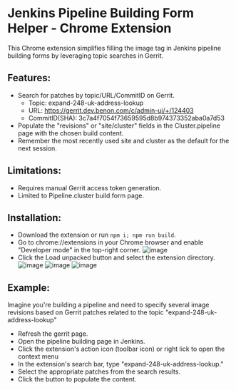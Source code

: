 # Jenkins Pipeline Building Form Helper - Chrome Extension

This Chrome extension simplifies filling the image tag in Jenkins pipeline building forms by leveraging topic searches in Gerrit.

## Features:

- Search for patches by topic/URL/CommitID on Gerrit.
  - Topic: expand-248-uk-address-lookup
  - URL: https://gerrit.dev.benon.com/c/admin-ui/+/124403
  - CommitID(SHA): 3c7a4f7054f73659595d8b974373352aba0a7d53
- Populate the "revisions" or "site/cluster" fields in the Cluster.pipeline page with the chosen build content.
- Remember the most recently used site and cluster as the default for the next session.

## Limitations:

- Requires manual Gerrit access token generation.
- Limited to Pipeline.cluster build form page.

## Installation:

- Download the extension or run `npm i; npm run build`.
- Go to chrome://extensions in your Chrome browser and enable "Developer mode" in the top-right corner.
![image](https://github.com/natezhengbne/staging-building-helper/assets/34373238/75136843-aa55-4459-a5a4-5ac647b7c028)
- Click the Load unpacked button and select the extension directory.
![image](https://github.com/natezhengbne/staging-building-helper/assets/34373238/b83c4bd5-cc6f-457d-948a-b98010466d34)
![image](https://github.com/natezhengbne/staging-building-helper/assets/34373238/fa54290c-7368-4bfd-9fe6-3b2dccd9280e)
![image](https://github.com/natezhengbne/staging-building-helper/assets/34373238/1ad601c2-f7db-4b51-9e89-cf3078b8c59f)

## Example:

Imagine you're building a pipeline and need to specify several image revisions based on Gerrit patches related to the topic "expand-248-uk-address-lookup"

- Refresh the gerrit page.
- Open the pipeline building page in Jenkins.
- Click the extension's action icon (toolbar icon) or right lick to open the context menu
- In the extension's search bar, type "expand-248-uk-address-lookup."
- Select the appropriate patches from the search results.
- Click the button to populate the content.
